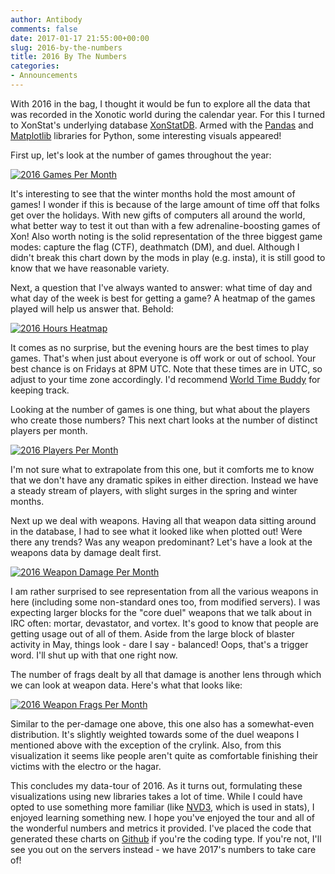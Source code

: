 ```yaml
---
author: Antibody
comments: false
date: 2017-01-17 21:55:00+00:00
slug: 2016-by-the-numbers
title: 2016 By The Numbers
categories:
- Announcements
---
```

With 2016 in the bag, I thought it would be fun to explore all the data
that was recorded in the Xonotic world during the calendar year. For this I
turned to XonStat's underlying database [XonStatDB][xonstatdb]. Armed with the [Pandas][pandas] and [Matplotlib][matplotlib]
libraries for Python, some interesting visuals appeared!

First up, let's look at the number of games throughout the year:

<a href="/m/uploads/2017/01/2016_games_per_month.png">
  <img src="/m/uploads/2017/01/2016_games_per_month.png" title="2016 Games Per Month" class="th m10">
</a>

It's interesting to see that the winter months hold the most amount of games! I
wonder if this is because of the large amount of time off that folks get over the holidays.
With new gifts of computers all around the world, what better way to test it out
than with a few adrenaline-boosting games of Xon! Also worth noting is the solid
representation of the three biggest game modes: capture the flag (CTF), deathmatch (DM), and duel.
Although I didn't break this chart down by the mods in play (e.g. insta), it is still
good to know that we have reasonable variety.

Next, a question that I've always wanted to answer: what time of day and what day of the week is
best for getting a game? A heatmap of the games played will help us answer that. Behold:

<a href="/m/uploads/2017/01/2016_hours_heatmap.png">
  <img src="/m/uploads/2017/01/2016_hours_heatmap.png" title="2016 Hours Heatmap" class="th m10">
</a>

It comes as no surprise, but the evening hours are the best times to play games. That's when
just about everyone is off work or out of school. Your best chance is on Fridays at 8PM UTC.
Note that these times are in UTC, so adjust to your time zone accordingly. I'd recommend
[World Time Buddy][worldtimebuddy] for keeping track.

Looking at the number of games is one thing, but what about the players who create
those numbers? This next chart looks at the number of distinct players per month.

<a href="/m/uploads/2017/01/2016_players_per_month.png">
  <img src="/m/uploads/2017/01/2016_players_per_month.png" title="2016 Players Per Month" class="th m10">
</a>

I'm not sure what to extrapolate from this one, but it comforts me to know that we don't
have any dramatic spikes in either direction. Instead we have a steady stream of players, with slight
surges in the spring and winter months.

Next up we deal with weapons. Having all that weapon data sitting around in the database, I had to see
what it looked like when plotted out! Were there any trends? Was any weapon predominant? Let's have a look
at the weapons data by damage dealt first.

<a href="/m/uploads/2017/01/2016_weapon_damage_per_month.png">
  <img src="/m/uploads/2017/01/2016_weapon_damage_per_month.png" title="2016 Weapon Damage Per Month" class="th m10">
</a>

I am rather surprised to see representation from all the various weapons in here (including some non-standard ones
too, from modified servers). I was expecting larger blocks for the "core duel" weapons that we talk about in IRC
often: mortar, devastator, and vortex. It's good to know that people are getting usage out of all of them. Aside from
the large block of blaster activity in May, things look - dare I say - balanced! Oops, that's a trigger word. I'll
shut up with that one right now.

The number of frags dealt by all that damage is another lens through which we can look at weapon data. Here's what
that looks like:

<a href="/m/uploads/2017/01/2016_weapon_frags_per_month.png">
  <img src="/m/uploads/2017/01/2016_weapon_frags_per_month.png" title="2016 Weapon Frags Per Month" class="th m10">
</a>

Similar to the per-damage one above, this one also has a somewhat-even distribution. It's slightly weighted
towards some of the duel weapons I mentioned above with the exception of the crylink. Also, from this
visualization it seems like people aren't quite as comfortable finishing their victims with the electro or
the hagar.

This concludes my data-tour of 2016. As it turns out, formulating these visualizations using new libraries
takes a lot of time. While I could
have opted to use something more familiar (like [NVD3][nvd3], which is used in stats), I enjoyed learning something
new. I hope you've enjoyed the tour and all of the wonderful numbers and metrics it provided. I've placed the code
that generated these charts on [Github][repo] if you're the coding type. If you're not, I'll see you out on the servers instead - we have 2017's numbers to take care of!

[xonstatdb]: https://gitlab.com/xonotic/xonstatdb
[pandas]: http://pandas.pydata.org/
[matplotlib]: http://matplotlib.org/
[worldtimebuddy]: http://www.worldtimebuddy.com/
[repo]: https://github.com/antzucaro/xonotic-by-the-numbers
[nvd3]: http://nvd3.org/

